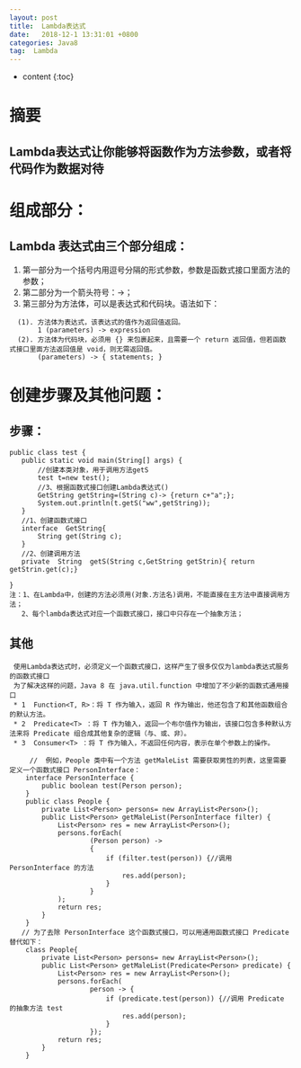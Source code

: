 ```yaml
---
layout: post
title:  Lambda表达式
date:   2018-12-1 13:31:01 +0800
categories: Java8
tag:  Lambda
---
```


* content
{:toc}

#  摘要
## Lambda表达式让你能够将函数作为方法参数，或者将代码作为数据对待
#  组成部分：
## Lambda 表达式由三个部分组成：
  1. 第一部分为一个括号内用逗号分隔的形式参数，参数是函数式接口里面方法的参数；
  2. 第二部分为一个箭头符号：->；
  3. 第三部分为方法体，可以是表达式和代码块。语法如下：
  ```
    (1). 方法体为表达式，该表达式的值作为返回值返回。
         1 (parameters) -> expression
    (2). 方法体为代码块，必须用 {} 来包裹起来，且需要一个 return 返回值，但若函数式接口里面方法返回值是 void，则无需返回值。
         (parameters) -> { statements; }
  ```
# 创建步骤及其他问题：
## 步骤：
 ```
 public class test {
    public static void main(String[] args) {
        //创建本类对象，用于调用方法getS
        test t=new test();
        //3、根据函数式接口创建Lambda表达式()
        GetString getString=(String c)-> {return c+"a";};
        System.out.println(t.getS("ww",getString));
    }
    //1、创建函数式接口
    interface  GetString{
        String get(String c);
    }
    //2、创建调用方法
    private  String  getS(String c,GetString getStrin){ return  getStrin.get(c);}

}
注：1、在Lambda中，创建的方法必须用(对象.方法名)调用，不能直接在主方法中直接调用方法；
    2、每个lambda表达式对应一个函数式接口，接口中只存在一个抽象方法；
 ```
## 其他
     使用Lambda表达式时，必须定义一个函数式接口，这样产生了很多仅仅为lambda表达式服务的函数式接口
     为了解决这样的问题，Java 8 在 java.util.function 中增加了不少新的函数式通用接口
     * 1  Function<T, R>：将 T 作为输入，返回 R 作为输出，他还包含了和其他函数组合的默认方法。
     * 2  Predicate<T> ：将 T 作为输入，返回一个布尔值作为输出，该接口包含多种默认方法来将 Predicate 组合成其他复杂的逻辑（与、或、非）。
     * 3  Consumer<T> ：将 T 作为输入，不返回任何内容，表示在单个参数上的操作。
```
     //  例如，People 类中有一个方法 getMaleList 需要获取男性的列表，这里需要定义一个函数式接口 PersonInterface：
    interface PersonInterface {
        public boolean test(Person person);
    }
    public class People {
        private List<Person> persons= new ArrayList<Person>();
        public List<Person> getMaleList(PersonInterface filter) {
            List<Person> res = new ArrayList<Person>();
            persons.forEach(
                    (Person person) ->
                    {
                        if (filter.test(person)) {//调用 PersonInterface 的方法
                            res.add(person);
                        }
                    }
            );
            return res;
        }
    }
   // 为了去除 PersonInterface 这个函数式接口，可以用通用函数式接口 Predicate 替代如下：
    class People{
        private List<Person> persons= new ArrayList<Person>();
        public List<Person> getMaleList(Predicate<Person> predicate) {
            List<Person> res = new ArrayList<Person>();
            persons.forEach(
                    person -> {
                        if (predicate.test(person)) {//调用 Predicate 的抽象方法 test
                            res.add(person);
                        }
                    });
            return res;
        }
    } 
```
   
   
   
   
   
   
